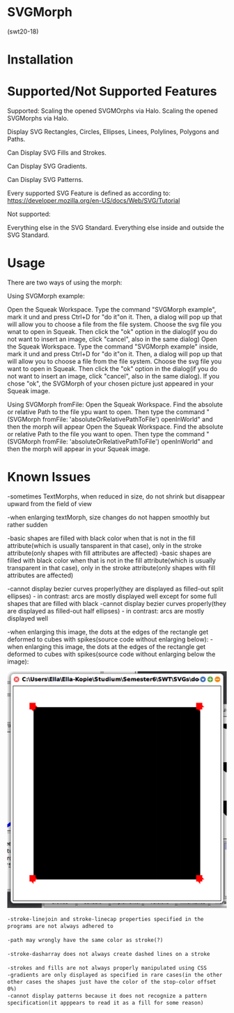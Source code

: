 # SVGMorph
(swt20-18)
# Installation

# Supported/Not Supported Features

Supported:
Scaling the opened SVGMOrphs via Halo.
Scaling the opened SVGMorphs via Halo.

Display SVG Rectangles, Circles, Ellipses, Linees, Polylines, Polygons and Paths.

Can Display SVG Fills and Strokes.

Can Display SVG Gradients.

Can Display SVG Patterns.

Every supported SVG Feature is defined as according to: https://developer.mozilla.org/en-US/docs/Web/SVG/Tutorial

Not supported:

Everything else in the SVG Standard.
Everything else inside and outside the SVG Standard.

# Usage
There are two ways of using the morph:

Using SVGMorph example:

Open the Squeak Workspace. Type the command "SVGMorph example", mark it und and press Ctrl+D for "do it"on it. Then, a dialog will pop up that will allow you to choose a file from the file system. Choose the svg file you wnat to open in Squeak. Then click the "ok" option in the dialog(if you do not want to insert an image, click "cancel", also in the same dialog)
Open the Squeak Workspace. Type the command "SVGMorph example" inside, mark it und and press Ctrl+D for "do it"on it. Then, a dialog will pop up that will allow you to choose a file from the file system. Choose the svg file you want to open in Squeak. Then click the "ok" option in the dialog(if you do not want to insert an image, click "cancel", also in the same dialog). If you chose "ok", the SVGMorph of your chosen picture just appeared in your Squeak image.

Using SVGMorph fromFile:
Open the Squeak Workspace. Find the absolute or relative Path to the file ypu want to open. Then type the command "(SVGMorph fromFile: 'absoluteOrRelativePathToFile') openInWorld" and then the morph will appear
Open the Squeak Workspace. Find the absolute or relative Path to the file you want to open. Then type the command "(SVGMorph fromFile: 'absoluteOrRelativePathToFile') openInWorld" and then the morph will appear in your Squeak image.


# Known Issues

-sometimes TextMorphs, when reduced in size, do not shrink but disappear upward from the field of view

-when enlarging textMorph, size changes do not happen smoothly but rather sudden

-basic shapes are filled with black color when that is not in the fill attribute(which is usually tansparent in that case), only in the stroke attribute(only shapes with fill attributes are affected)
-basic shapes are filled with black color when that is not in the fill attribute(which is usually transparent in that case), only in the stroke attribute(only shapes with fill attributes are affected)

-cannot display bezier curves properly(they are displayed as filled-out split ellipses) - in contrast: arcs are mostly displayed well except for some full shapes that are filled with black
-cannot display bezier curves properly(they are displayed as filled-out half ellipses) - in contrast: arcs are mostly displayed well

-when enlarging this image, the dots at the edges of the rectangle get deformed to cubes with spikes(source code without enlarging below):
-when enlarging this image, the dots at the edges of the rectangle get deformed to cubes with spikes(source code without enlarging below the image):

![](docs/issues/deformed_circles.PNG)

```
-stroke-linejoin and stroke-linecap properties specified in the programs are not always adhered to

-path may wrongly have the same color as stroke(?)

-stroke-dasharray does not always create dashed lines on a stroke

-strokes and fills are not always properly manipulated using CSS
-gradients are only displayed as specified in rare cases(in the other other cases the shapes just have the color of the stop-color offset 0%)
-cannot display patterns because it does not recognize a pattern specification(it apppears to read it as a fill for some reason)
